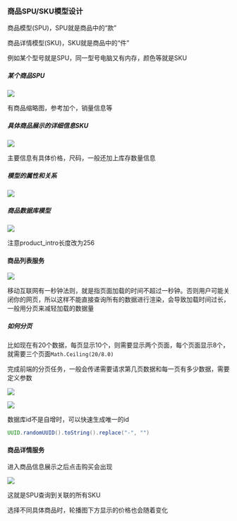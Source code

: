 ### 商品SPU/SKU模型设计

商品模型(SPU)，SPU就是商品中的“款”

商品详情模型(SKU)，SKU就是商品中的“件”

例如某个型号就是SPU，同一型号电脑又有内存，颜色等就是SKU

##### 某个商品SPU

![](https://style.youkeda.com/img/course/j15/shoes_more.png?x-oss-process=image/resize,w_800/watermark,image_d2F0ZXJtYXNrLnBuZz94LW9zcy1wcm9jZXNzPWltYWdlL3Jlc2l6ZSx3XzEwMA==,t_60,g_se,x_10,y_10)

有商品缩略图，参考加个，销量信息等

##### 具体商品展示的详细信息SKU

![](https://style.youkeda.com/img/course/j15/product_detail.png?x-oss-process=image/resize,w_800/watermark,image_d2F0ZXJtYXNrLnBuZz94LW9zcy1wcm9jZXNzPWltYWdlL3Jlc2l6ZSx3XzEwMA==,t_60,g_se,x_10,y_10)

主要信息有具体价格，尺码，一般还加上库存数量信息

##### 模型的属性和关系

![](https://style.youkeda.com/img/course/j15/associate.svg)

##### 商品数据库模型

![](https://qgt-style.oss-cn-hangzhou.aliyuncs.com/img/course/j15/dbdetail.svg)

注意product_intro长度改为256

#### 商品列表服务

![](https://style.youkeda.com/img/course/j15/productlist.png?x-oss-process=image/resize,w_800/watermark,image_d2F0ZXJtYXNrLnBuZz94LW9zcy1wcm9jZXNzPWltYWdlL3Jlc2l6ZSx3XzEwMA==,t_60,g_se,x_10,y_10)

移动互联网有一秒钟法则，就是指页面加载的时间不超过一秒钟。否则用户可能关闭你的网页，所以这样不能直接查询所有的数据进行渲染，会导致加载时间过长，一般用分页来减轻加载的数据量

##### 如何分页

比如现在有20个数据，每页显示10个，则需要显示两个页面，每个页面显示8个，就需要三个页面`Math.Ceiling(20/8.0)`

完成前端的分页任务，一般会传递需要请求第几页数据和每一页有多少数据，需要定义参数

![](https://style.youkeda.com/img/course/j15/basepageparam.svg)

![](https://style.youkeda.com/img/course/j15/pageprogress.svg)

数据库id不是自增时，可以快速生成唯一的id

```java
UUID.randomUUID().toString().replace("-", "")
```



#### 商品详情服务

进入商品信息展示之后点击购买会出现

![](https://style.youkeda.com/img/course/j15/product_detail.png?x-oss-process=image/resize,w_800/watermark,image_d2F0ZXJtYXNrLnBuZz94LW9zcy1wcm9jZXNzPWltYWdlL3Jlc2l6ZSx3XzEwMA==,t_60,g_se,x_10,y_10)

这就是SPU查询到关联的所有SKU

选择不同具体商品时，轮播图下方显示的价格也会随着变化
